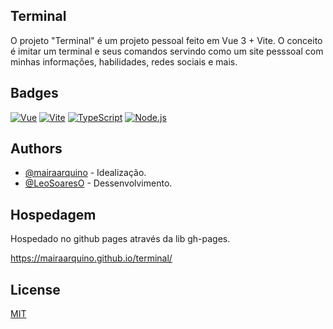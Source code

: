 ## Terminal

O projeto "Terminal" é um projeto pessoal feito em Vue 3 + Vite. 
O conceito é imitar um terminal e seus comandos servindo como um site pesssoal com minhas informações, habilidades, redes sociais e mais.
## Badges

[![Vue](https://img.shields.io/badge/Vue-4FC08D?style=for-the-badge&logo=vue.js&logoColor=white)](https://vuejs.org/)
[![Vite](https://img.shields.io/badge/Vite-646CFF?style=for-the-badge&logo=vite&logoColor=white)](https://vitejs.dev/)
[![TypeScript](https://img.shields.io/badge/TypeScript-3178C6?style=for-the-badge&logo=typescript&logoColor=white)](https://www.typescriptlang.org/)
[![Node.js](https://img.shields.io/badge/Node.js-339933?style=for-the-badge&logo=node.js&logoColor=white)](https://nodejs.org/)



## Authors

- [@mairaarquino](https://github.com/mairaarquino) - Idealização.
- [@LeoSoaresO](https://github.com/LeoSoaresO) - Dessenvolvimento.


## Hospedagem

Hospedado no github pages através da lib gh-pages.

https://mairaarquino.github.io/terminal/

## License

[MIT](https://choosealicense.com/licenses/mit/)


